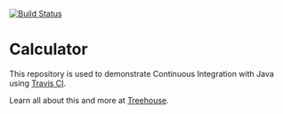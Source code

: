 [![Build Status](https://travis-ci.org/gorkaberzal/java-calculator.svg?branch=master)](https://travis-ci.org/gorkaberzal/java-calculator)

# Calculator

This repository is used to demonstrate Continuous Integration with Java using [Travis CI](http://travis-ci.org).

Learn all about this and more at [Treehouse](https://teamtreehouse.com).